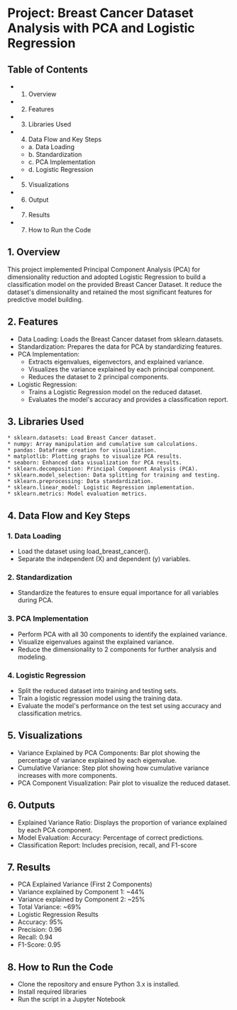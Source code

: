 # Project: Breast Cancer Dataset Analysis with PCA and Logistic Regression

## Table of Contents
* 1. Overview
* 2. Features
* 3. Libraries Used
* 4. Data Flow and Key Steps
    * a. Data Loading
    * b. Standardization
    * c. PCA Implementation
    * d. Logistic Regression
* 5. Visualizations
* 6. Output
* 7. Results
* 7. How to Run the Code

## 1. Overview
This project implemented Principal Component Analysis (PCA) for dimensionality reduction and adopted Logistic Regression to build a classification model on the provided Breast Cancer Dataset. It reduce the dataset's dimensionality and retained the most significant features for predictive model building.

## 2. Features
* Data Loading: Loads the Breast Cancer dataset from sklearn.datasets.
* Standardization: Prepares the data for PCA by standardizing features.
* PCA Implementation:
    * Extracts eigenvalues, eigenvectors, and explained variance.
    * Visualizes the variance explained by each principal component.
    * Reduces the dataset to 2 principal components.
* Logistic Regression:
    * Trains a Logistic Regression model on the reduced dataset.
    * Evaluates the model's accuracy and provides a classification report.
    
## 3. Libraries Used
    * sklearn.datasets: Load Breast Cancer dataset.
    * numpy: Array manipulation and cumulative sum calculations.
    * pandas: Dataframe creation for visualization.
    * matplotlib: Plotting graphs to visualize PCA results.
    * seaborn: Enhanced data visualization for PCA results.
    * sklearn.decomposition: Principal Component Analysis (PCA).
    * sklearn.model_selection: Data splitting for training and testing.
    * sklearn.preprocessing: Data standardization.
    * sklearn.linear_model: Logistic Regression implementation.
    * sklearn.metrics: Model evaluation metrics.    

## 4. Data Flow and Key Steps
### 1. Data Loading
* Load the dataset using load_breast_cancer().
* Separate the independent (X) and dependent (y) variables.
### 2. Standardization
* Standardize the features to ensure equal importance for all variables during PCA.
### 3. PCA Implementation
* Perform PCA with all 30 components to identify the explained variance.
* Visualize eigenvalues against the explained variance.
* Reduce the dimensionality to 2 components for further analysis and modeling.
### 4. Logistic Regression
* Split the reduced dataset into training and testing sets.
* Train a logistic regression model using the training data.
* Evaluate the model's performance on the test set using accuracy and classification metrics.

## 5. Visualizations
* Variance Explained by PCA Components: Bar plot showing the percentage of variance explained by each eigenvalue.
* Cumulative Variance: Step plot showing how cumulative variance increases with more components.
* PCA Component Visualization: Pair plot to visualize the reduced dataset.

## 6. Outputs
* Explained Variance Ratio: Displays the proportion of variance explained by each PCA component.
* Model Evaluation: Accuracy: Percentage of correct predictions.
* Classification Report: Includes precision, recall, and F1-score

## 7. Results
* PCA Explained Variance (First 2 Components)
* Variance explained by Component 1: ~44%
* Variance explained by Component 2: ~25%
* Total Variance: ~69%
* Logistic Regression Results
* Accuracy: 95% 
* Precision: 0.96
* Recall: 0.94
* F1-Score: 0.95

## 8. How to Run the Code
* Clone the repository and ensure Python 3.x is installed.
* Install required libraries
* Run the script in a Jupyter Notebook


```python

```
